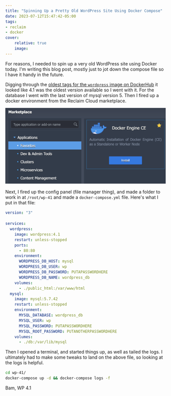 ```yaml
---
title: "Spinning Up a Pretty Old WordPress Site Using Docker Compose"
date: 2023-07-12T15:47:42-05:00
tags:
- reclaim
- docker
cover:
    relative: true
    image: 
---
```


For reasons, I needed to spin up a very old WordPress site using Docker today. I'm writing this blog post, mostly just to jot down the compose file so I have it handy in the future.

Digging through the [oldest tags for the `wordpress` image on DockerHub](https://hub.docker.com/_/wordpress/tags?page=123) it looked like 4.1 was the oldest version available so I went with it. For the database I went with the last version of mysql version 5. Then I fired up a docker environment from the Reclaim Cloud marketplace.

![](Pasted%20image%2020230712155342.png)

Next, I fired up the config panel (file manager thing), and made a folder to work in at `/root/wp-41` and made a `docker-compose.yml` file. Here's what I put in that file:

```yaml
version: "3"

services:
  wordpress:
    image: wordpress:4.1
    restart: unless-stopped
    ports:
      - 80:80
    environment:
      WORDPRESS_DB_HOST: mysql
      WORDPRESS_DB_USER: wp
      WORDPRESS_DB_PASSWORD: PUTAPASSWORDHERE
      WORDPRESS_DB_NAME: wordpress_db
    volumes:
      - ./public_html:/var/www/html
  mysql:
    image: mysql:5.7.42
    restart: unless-stopped
    environment:
      MYSQL_DATABASE: wordpress_db
      MYSQL_USER: wp
      MYSQL_PASSWORD: PUTAPASSWORDHERE
      MYSQL_ROOT_PASSWORD: PUTANOTHERPASSWORDHERE
    volumes:
      - ./db:/var/lib/mysql
```

Then I opened a terminal, and started things up, as well as tailed the logs. I ultimately had to make some tweaks to land on the above file, so looking at the logs is helpful.

```bash
cd wp-41/
docker-compose up -d && docker-compose logs -f
```

Bam, WP 4.1